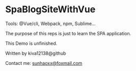 # SpaBlogSiteWithVue

Tools: @Vue/cli, Webpack, npm, Sublime...

The purpose of this reps is just to learn the SPA application.

This Demo is unfinished.

Written by kiva12138@github

Contact me: sunhaoxx@foxmail.com

